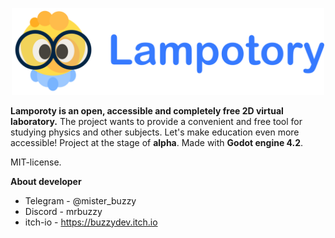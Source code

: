 <p align="center">
	<img src="assets/logo/github_logo.png" width="500" alt="Lampotory logo">
</p>

**Lamporoty is an open, accessible and completely free 2D virtual laboratory.**
The project wants to provide a convenient and free tool for studying physics and other subjects.
Let's make education even more accessible! Project at the stage of **alpha**. Made with **Godot engine 4.2**.

MIT-license.

****About developer****
* Telegram - @mister_buzzy
* Discord - mrbuzzy
* itch-io - https://buzzydev.itch.io
